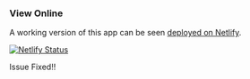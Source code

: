 ### View Online

A working version of this app can be seen
[deployed on Netlify](https://jb-23-coleap-te.netlify.app/).

[![Netlify Status](https://api.netlify.com/api/v1/badges/77944098-8cc7-4933-99b8-03d246a5a5ef/deploy-status)](https://app.netlify.com/sites/jb-23-coleap-te/deploys)

Issue Fixed!!
